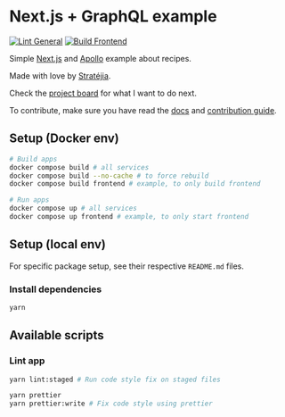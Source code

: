 # Next.js + GraphQL example

[![Lint General](https://github.com/JStrategia/nextjs-graphql-example/actions/workflows/lint-general.yml/badge.svg)](https://github.com/JStrategia/nextjs-graphql-example/actions/workflows/lint-general.yml)
[![Build Frontend](https://github.com/JStrategia/nextjs-graphql-example/actions/workflows/build-frontend.yml/badge.svg)](https://github.com/JStrategia/nextjs-graphql-example/actions/workflows/build-frontend.yml)

Simple [Next.js](https://v3.nuxtjs.org/) and [Apollo](https://www.apollographql.com/) example about recipes.

Made with love by [Stratéjia](https://www.stratejia.ca/).

Check the [project board](https://github.com/orgs/Rock-n-Prog/projects/1) for what I want to do next.

To contribute, make sure you have read the [docs](https://jstrategia.github.io/nextjs-graphql-example) and
[contribution guide](CONTRIBUTING.md).

## Setup (Docker env)

```bash
# Build apps
docker compose build # all services
docker compose build --no-cache # to force rebuild
docker compose build frontend # example, to only build frontend

# Run apps
docker compose up # all services
docker compose up frontend # example, to only start frontend
```

## Setup (local env)

For specific package setup, see their respective `README.md` files.

### Install dependencies

```bash
yarn
```

## Available scripts

### Lint app

```bash
yarn lint:staged # Run code style fix on staged files

yarn prettier
yarn prettier:write # Fix code style using prettier
```
